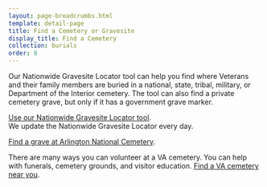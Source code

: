 ```yaml
---
layout: page-breadcrumbs.html
template: detail-page
title: Find a Cemetery or Gravesite
display_title: Find a Cemetery
collection: burials
order: 8
---
```


<div class="va-introtext">

Our Nationwide Gravesite Locator tool can help you find where Veterans and their family members are buried in a national, state, tribal, military, or Department of the Interior cemetery. The tool can also find a private cemetery grave, but only if it has a government grave marker.

</div>


[Use our Nationwide Gravesite Locator tool](http://gravelocator.cem.va.gov/).</br>
We update the Nationwide Gravesite Locator every day.

[Find a grave at Arlington National Cemetery](http://www.arlingtoncemetery.mil/#/).

There are many ways you can volunteer at a VA cemetery. You can help with funerals, cemetery grounds, and visitor education. [Find a VA cemetery near you](/facilities/?zoomLevel=11&page=1&facilityType=cemetery).
